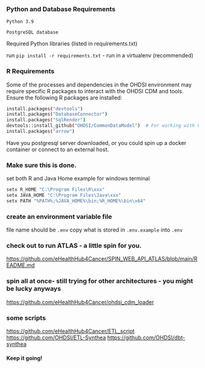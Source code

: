 ### Python and Database Requirements
`Python 3.9`

`PostgreSQL database`

Required Python libraries (listed in requirements.txt)

run `pip install -r requirements.txt` - run in a virtualenv (recommended)

### R Requirements
Some of the processes and dependencies in the OHDSI environment may require specific R packages to interact with the OHDSI CDM and tools. Ensure the following R packages are installed:

```bash
install.packages("devtools")
install.packages("DatabaseConnector")
install.packages("SqlRender")
devtools::install_github("OHDSI/CommonDataModel")  # For working with CDM-related functionality
install.packages("arrow")
```

Have you postgresql server downloaded, or you could spin up a docker container or connect to an external host.

### Make sure this is done.
set both R and Java Home
example for windows terminal
```bash
setx R_HOME "C:\Program Files\R\xxx"
setx JAVA_HOME "C:\Program Files\Java\xxx"
setx PATH "%PATH%;%JAVA_HOME%\bin;%R_HOME%\bin\x64"
```

### create an environment variable file
file name should be `.env`
copy what is stored in `.env.example` into `.env`

### check out to run ATLAS - a little spin for you.
https://github.com/eHealthHub4Cancer/SPIN_WEB_API_ATLAS/blob/main/README.md


### spin all at once- still trying for other architectures - you might be lucky anyways
https://github.com/eHealthHub4Cancer/ohdsi_cdm_loader


### some scripts
https://github.com/eHealthHub4Cancer/ETL_script 
https://github.com/OHDSI/ETL-Synthea
https://github.com/OHDSI/dbt-synthea


#### Keep it going!
